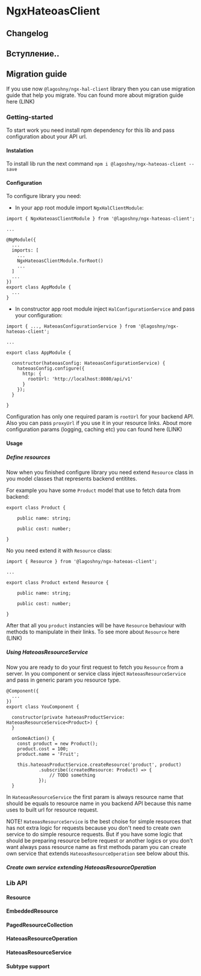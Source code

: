# NgxHateoasClient

## Changelog

## Вступление..

## Migration guide

If you use now `@lagoshny/ngx-hal-client` library then you can use migration guide that help you migrate.
You can found more about migration guide here (LINK)

### Getting-started

To start work you need install npm dependency for this lib and pass configuration about your API url.

#### Instalation

To install lib run the next command `npm i @lagoshny/ngx-hateoas-client --save` 

#### Configuration

To configure library you need:

- In your app root module import `NgxHalClientModule`:

````
import { NgxHateoasClientModule } from '@lagoshny/ngx-hateoas-client';

...

@NgModule({
  ...
  imports: [
    ...
    NgxHateoasClientModule.forRoot()
    ...
  ]
  ...
})
export class AppModule {
  ...
}
````

- In constructor app root module inject `HalConfigurationService` and pass your configuration:

````
import { ..., HateoasConfigurationService } from '@lagoshny/ngx-hateoas-client';

...

export class AppModule {

  constructor(hateoasConfig: HateoasConfigurationService) {
    hateoasConfig.configure({
      http: {
        rootUrl: 'http://localhost:8080/api/v1'
      }
    });
  }

}
````

Configuration has only one required param is `rootUrl` for your backend API.
Also you can pass `proxyUrl` if you use it in your resource links.
About more configuration params (logging, caching etc) you can found here (LINK) 

#### Usage


##### Define resources
Now when you finished configure library you need extend `Resource` class in you model classes that represents backend entitites.

For example you have some `Product` model that use to fetch data from backend:

```
export class Product {

    public name: string;

    public cost: number;

}
``` 

No you need extend it with `Resource` class:

```
import { Resource } from '@lagoshny/ngx-hateoas-client';

...

export class Product extend Resource {

    public name: string;

    public cost: number;

}
``` 

After that all you `product` instancies will be have `Resource` behaviour with methods to manipulate in their links.
To see more about `Resource` here (LINK)

##### Using HateoasResourceService

Now you are ready to do your first request to fetch you `Resource` from a server.
In you component or service class inject `HateoasResourceService` and pass in generic param you resource type.

```
@Component({
  ...
})
export class YouComponent {

  constructor(private hateoasProductService: HateoasResourceService<Product>) {
  }

  onSomeAction() {
    const product = new Product();
    product.cost = 100;
    product.name = 'Fruit';

    this.hateoasProductService.createResource('product', product)
            .subscribe((createdResource: Product) => {
                // TODO something
            });
  }

```

In `HateoasResourceService` the first param is always resource name that should be equals to resource name in you backend API
because this name uses to built url for resource request.

NOTE!
`HateoasResourceService` is the best choise for simple resources that has not extra logic for requests because you don't need to create own service to do simple resource requests.
But if you have some logic that should be preparing resource before request or another logics or you don't want always pass resource name as first methods param
you can create own service that extends `HateoasResourceOperation` see below about this.

##### Create own service extending HateoasResourceOperation



### Lib API

#### Resource

#### EmbeddedResource

#### PagedResourceCollection

#### HateoasResourceOperation

#### HateoasResourceService

#### Subtype support
